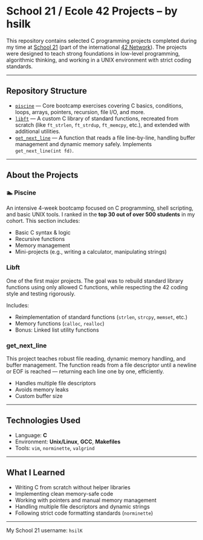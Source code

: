 # School 21 / Ecole 42 Projects – by hsilk

This repository contains selected C programming projects completed during my time at [School 21](https://21-school.ru/) (part of the international [42 Network](https://42.fr/en/homepage/)). The projects were designed to teach strong foundations in low-level programming, algorithmic thinking, and working in a UNIX environment with strict coding standards.

---

## Repository Structure

- [`piscine`](./piscine) — Core bootcamp exercises covering C basics, conditions, loops, arrays, pointers, recursion, file I/O, and more.
- [`libft`](./libft) — A custom C library of standard functions, recreated from scratch (like `ft_strlen`, `ft_strdup`, `ft_memcpy`, etc.), and extended with additional utilities.
- [`get_next_line`](./get_next_line) — A function that reads a file line-by-line, handling buffer management and dynamic memory safely. Implements `get_next_line(int fd)`.

---

## About the Projects

### 🏊 Piscine
An intensive 4-week bootcamp focused on C programming, shell scripting, and basic UNIX tools. I ranked in the **top 30 out of over 500 students** in my cohort. This section includes:
- Basic C syntax & logic
- Recursive functions
- Memory management
- Mini-projects (e.g., writing a calculator, manipulating strings)

### Libft
One of the first major projects. The goal was to rebuild standard library functions using only allowed C functions, while respecting the 42 coding style and testing rigorously.

Includes:
- Reimplementation of standard functions (`strlen`, `strcpy`, `memset`, etc.)
- Memory functions (`calloc`, `realloc`)
- Bonus: Linked list utility functions

### get_next_line
This project teaches robust file reading, dynamic memory handling, and buffer management. The function reads from a file descriptor until a newline or EOF is reached — returning each line one by one, efficiently.

- Handles multiple file descriptors
- Avoids memory leaks
- Custom buffer size

---

## Technologies Used

- Language: **C**
- Environment: **Unix/Linux**, **GCC**, **Makefiles**
- Tools: `vim`, `norminette`, `valgrind`

---

## What I Learned

- Writing C from scratch without helper libraries
- Implementing clean memory-safe code
- Working with pointers and manual memory management
- Handling multiple file descriptors and dynamic strings
- Following strict code formatting standards (`norminette`)

---

My School 21 username: `hsilK`

